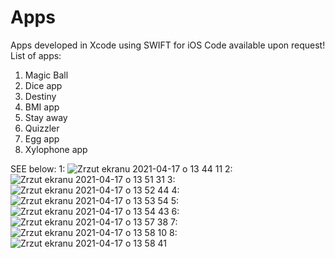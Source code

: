 # Apps
Apps developed in Xcode using SWIFT for iOS
Code available upon request!
List of apps: 
1. Magic Ball
2. Dice app
3. Destiny
4. BMI app
5. Stay away
6. Quizzler
7. Egg app
8. Xylophone app

SEE below:
1:
![Zrzut ekranu 2021-04-17 o 13 44 11](https://user-images.githubusercontent.com/72106338/115114639-b1154400-9f90-11eb-8ac5-df1aa6ba0ec5.png)
2:
![Zrzut ekranu 2021-04-17 o 13 51 31](https://user-images.githubusercontent.com/72106338/115114672-d0ac6c80-9f90-11eb-93ac-9276654be50c.png)
3:
![Zrzut ekranu 2021-04-17 o 13 52 44](https://user-images.githubusercontent.com/72106338/115114676-d5712080-9f90-11eb-962e-09b2463a15c3.png)
4:
![Zrzut ekranu 2021-04-17 o 13 53 54](https://user-images.githubusercontent.com/72106338/115114680-d904a780-9f90-11eb-893f-6448166c1362.png)
5:
![Zrzut ekranu 2021-04-17 o 13 54 43](https://user-images.githubusercontent.com/72106338/115114686-ddc95b80-9f90-11eb-9c63-b62bf85054a4.png)
6:
![Zrzut ekranu 2021-04-17 o 13 57 38](https://user-images.githubusercontent.com/72106338/115114691-e0c44c00-9f90-11eb-9908-dbeeb9cde1a9.png)
7:
![Zrzut ekranu 2021-04-17 o 13 58 10](https://user-images.githubusercontent.com/72106338/115114694-e4f06980-9f90-11eb-91b5-5c3e6e8a8887.png)
8:
![Zrzut ekranu 2021-04-17 o 13 58 41](https://user-images.githubusercontent.com/72106338/115114697-e6ba2d00-9f90-11eb-9ad6-71a9d2f519b1.png)


